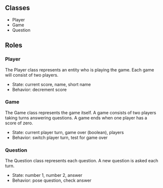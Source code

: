 ## Classes

* Player
* Game
* Question

## Roles

### Player

The Player class represents an entity who is playing the game. Each game will consist of two players.

* State: current score, name, short name
* Behavior: decrement score

### Game

The Game class represents the game itself. A game consists of two players taking turns answering questions. A game ends when one player has a score of zero.

* State: current player turn, game over (boolean), players
* Behavior: switch player turn, test for game over

### Question

The Question class represents each question. A new question is asked each turn.

* State: number 1, number 2, answer
* Behavior: pose question, check answer
